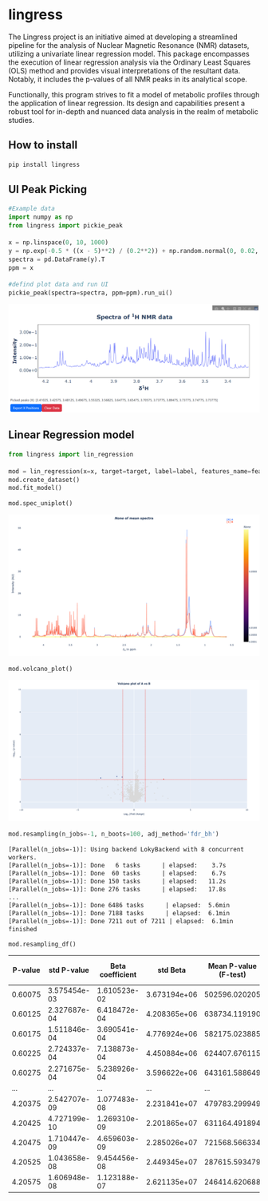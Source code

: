 # lingress
The Lingress project is an initiative aimed at developing a streamlined pipeline for the analysis of Nuclear Magnetic Resonance (NMR) datasets, utilizing a univariate linear regression model. This package encompasses the execution of linear regression analysis via the Ordinary Least Squares (OLS) method and provides visual interpretations of the resultant data. Notably, it includes the p-values of all NMR peaks in its analytical scope.

Functionally, this program strives to fit a model of metabolic profiles through the application of linear regression. Its design and capabilities present a robust tool for in-depth and nuanced data analysis in the realm of metabolic studies.


## **How to install**

```bash
pip install lingress
```

## **UI Peak Picking**

```python
#Example data
import numpy as np
from lingress import pickie_peak

x = np.linspace(0, 10, 1000)
y = np.exp(-0.5 * ((x - 5)**2) / (0.2**2)) + np.random.normal(0, 0.02, x.size)
spectra = pd.DataFrame(y).T
ppm = x

#defind plot data and run UI
pickie_peak(spectra=spectra, ppm=ppm).run_ui()
```
![img1](./src/img/UI_peak_picking.png)

## **Linear Regression model**

```python
from lingress import lin_regression

mod = lin_regression(x=x, target=target, label=label, features_name=features_name)
mod.create_dataset()
mod.fit_model()

```

```python
mod.spec_uniplot()
```

![spec uniplot](./src/img/spec_uniplot.png)

```python
mod.volcano_plot()
```
![volcano](./src/img/volcano.png)


```python
mod.resampling(n_jobs=-1, n_boots=100, adj_method='fdr_bh')
```
  
    [Parallel(n_jobs=-1)]: Using backend LokyBackend with 8 concurrent workers.
    [Parallel(n_jobs=-1)]: Done   6 tasks      | elapsed:    3.7s
    [Parallel(n_jobs=-1)]: Done  60 tasks      | elapsed:    6.7s
    [Parallel(n_jobs=-1)]: Done 150 tasks      | elapsed:   11.2s
    [Parallel(n_jobs=-1)]: Done 276 tasks      | elapsed:   17.8s
    ...
    [Parallel(n_jobs=-1)]: Done 6486 tasks      | elapsed:  5.6min
    [Parallel(n_jobs=-1)]: Done 7188 tasks      | elapsed:  6.1min
    [Parallel(n_jobs=-1)]: Done 7211 out of 7211 | elapsed:  6.1min finished
```python
mod.resampling_df()
```
| P-value | std P-value  | Beta coefficient | std Beta      | Mean P-value (F-test) | std P-value (F-test) | Mean R-square | std R-square | R2        | std R-square Adjustment | q_value      |
|---------|--------------|------------------|---------------|-----------------------|----------------------|---------------|--------------|-----------|--------------------------|--------------|
| 0.60075 | 3.575454e-03 | 1.610523e-02     | 3.673194e+06  | 502596.020205         | 0.434302             | 0.276809      | 0.138650     | 0.156244  | 0.030981                 | 4.012856e-03 |
| 0.60125 | 2.327687e-04 | 6.418472e-04     | 4.208365e+06  | 638734.119190         | NaN                  | NaN           | 0.160225     | 0.175463  | 0.056503                 | 3.531443e-04 |
| 0.60175 | 1.511846e-04 | 3.690541e-04     | 4.776924e+06  | 582175.023885         | 0.272894             | 0.258094      | 0.250765     | 0.204542  | 0.157111                 | 2.443829e-04 |
| 0.60225 | 2.724337e-04 | 7.138873e-04     | 4.450884e+06  | 624407.676115         | 0.132108             | 0.188570      | 0.379931     | 0.198055  | 0.302422                 | 4.037237e-04 |
| 0.60275 | 2.271675e-04 | 5.238926e-04     | 3.596622e+06  | 643161.588649         | 0.030732             | 0.056968      | 0.558447     | 0.158948  | 0.503253                 | 3.458106e-04 |
| ...     | ...          | ...              | ...           | ...                   | ...                  | ...           | ...          | ...       | ...                      | ...          |
| 4.20375 | 2.542707e-09 | 1.077483e-08     | 2.231841e+07  | 479783.299949         | NaN                  | NaN           | 0.099255     | 0.130321  | -0.010838                | 4.472063e-08 |
| 4.20425 | 4.727199e-10 | 1.269310e-09     | 2.201865e+07  | 631164.491894         | 0.420162             | 0.308196      | 0.163733     | 0.184153  | 0.059199                 | 1.940690e-08 |
| 4.20475 | 1.710447e-09 | 4.659603e-09     | 2.285026e+07  | 721568.566334         | NaN                  | NaN           | 0.100927     | 0.138527  | -0.010207                | 3.595928e-08 |
| 4.20525 | 1.043658e-08 | 9.454456e-08     | 2.449345e+07  | 287615.593479         | 0.310386             | 0.301403      | 0.263740     | 0.245996  | 0.171707                 | 1.084412e-07 |
| 4.20575 | 1.606948e-08 | 1.123188e-07     | 2.621135e+07  | 246414.620688         | 0.242344             | 0.257300      | 0.299881     | 0.244772  | 0.212366                 | 1.457572e-07 |
